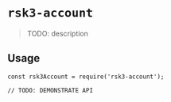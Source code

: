 # `rsk3-account`

> TODO: description

## Usage

```
const rsk3Account = require('rsk3-account');

// TODO: DEMONSTRATE API
```
